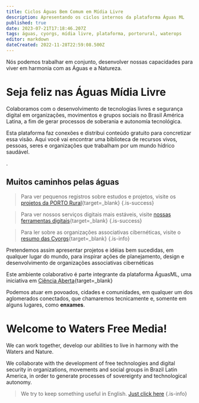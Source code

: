 ```yaml
---
title: Ciclos Águas Bem Comum em Mídia Livre
description: Apresentando os ciclos internos da plataforma Águas ML
published: true
date: 2023-07-21T17:18:46.207Z
tags: águas, cyorgs, mídia livre, plataforma, portorural, waterops
editor: markdown
dateCreated: 2022-11-28T22:59:08.500Z
---
```



Nós podemos trabalhar em conjunto, desenvolver nossas capacidades para viver em harmonia com as Águas e a Natureza.
# Seja feliz nas Águas Mídia Livre


Colaboramos com o desenvolvimento de tecnologias livres e segurança digital em organizações, movimentos e grupos sociais no Brasil América Latina, a fim de gerar processos de soberania e autonomia tecnológica.

Esta plataforma faz conexões e distribui conteúdo gratuito para concretizar essa visão. Aqui você vai encontrar uma biblioteca de recursos vivos, pessoas, seres e organizações que trabalham por um mundo hídrico saudável.

.
## Muitos caminhos pelas águas



> Para ver pequenos registros sobre estudos e projetos, visite os [projetos da PORTO Rural](/porto-rural/caminhos-possiveis){target=_blank}
{.is-success}

> Para ver nossos serviços digitais mais estáveis, visite [nossas ferramentas digitais](/plataforma/digitais){target=_blank}
{.is-success}

> Para ler sobre as organizações associativas cibernéticas, visite o [resumo das Cyorgs](/cyorgs){target=_blank}
{.is-info}



Pretendemos assim apresentar projetos e idéias bem sucedidas, em qualquer lugar do mundo, para inspirar ações de planejamento, design e desenvolvimento de organizações associativas cibernéticas

Este ambiente colaborativo é parte integrante da plataforma ÁguasML, uma iniciativa em [Ciência Aberta](/objetivos){target=_blank}

Podemos atuar em povoados, cidades e comunidades, em qualquer um dos aglomerados conectados, que chamaremos tecnicamente e, somente em alguns lugares, como **enxames**.


# Welcome to Waters Free Media!

We can work together, develop our abilities to live in harmony with the Waters and Nature.

We collaborate with the development of free technologies and digital security in organizations, movements and social groups in Brazil Latin America, in order to generate processes of sovereignty and technological autonomy.

> We try to keep something useful in English. [Just click here](/en/about)
{.is-info}





